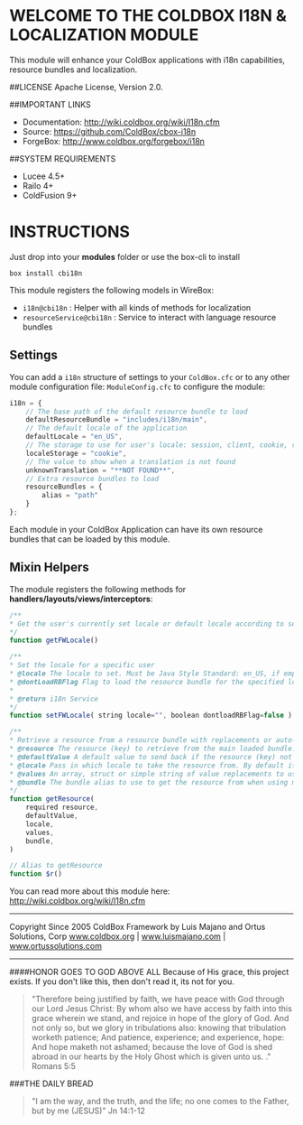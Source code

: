 WELCOME TO THE COLDBOX I18N & LOCALIZATION MODULE
=================================================
This module will enhance your ColdBox applications with i18n capabilities,
resource bundles and localization.

##LICENSE
Apache License, Version 2.0.

##IMPORTANT LINKS
- Documentation: http://wiki.coldbox.org/wiki/I18n.cfm
- Source: https://github.com/ColdBox/cbox-i18n
- ForgeBox: http://www.coldbox.org/forgebox/i18n

##SYSTEM REQUIREMENTS
- Lucee 4.5+
- Railo 4+
- ColdFusion 9+

INSTRUCTIONS
============

Just drop into your **modules** folder or use the box-cli to install

`box install cbi18n`

This module registers the following models in WireBox:

- `i18n@cbi18n` : Helper with all kinds of methods for localization
- `resourceService@cbi18n` : Service to interact with language resource bundles

## Settings
You can add a `i18n` structure of settings to your `ColdBox.cfc` or to any other module configuration file: `ModuleConfig.cfc` to configure the module:

```js
i18n = {
    // The base path of the default resource bundle to load
    defaultResourceBundle = "includes/i18n/main",
    // The default locale of the application
    defaultLocale = "en_US",
    // The storage to use for user's locale: session, client, cookie, request
    localeStorage = "cookie",
    // The value to show when a translation is not found
    unknownTranslation = "**NOT FOUND**",
    // Extra resource bundles to load
    resourceBundles = {
        alias = "path"
    }
};
```

Each module in your ColdBox Application can have its own resource bundles that can be loaded by this module.

## Mixin Helpers
The module registers the following methods for **handlers/layouts/views/interceptors**:

```js
/**
* Get the user's currently set locale or default locale according to settings
*/
function getFWLocale()

/**
* Set the locale for a specific user
* @locale The locale to set. Must be Java Style Standard: en_US, if empty it will default to the default locale
* @dontLoadRBFlag Flag to load the resource bundle for the specified locale (If not already loaded)
* 
* @return i18n Service
*/
function setFWLocale( string locale="", boolean dontloadRBFlag=false )

/**
* Retrieve a resource from a resource bundle with replacements or auto-loading
* @resource The resource (key) to retrieve from the main loaded bundle.
* @defaultValue A default value to send back if the resource (key) not found
* @locale Pass in which locale to take the resource from. By default it uses the user's current set locale
* @values An array, struct or simple string of value replacements to use on the resource string
* @bundle The bundle alias to use to get the resource from when using multiple resource bundles. By default the bundle name used is 'default'
*/
function getResource(
    required resource,
    defaultValue,
    locale,
    values,
    bundle,
)

// Alias to getResource
function $r()
```

You can read more about this module here: http://wiki.coldbox.org/wiki/I18n.cfm

********************************************************************************
Copyright Since 2005 ColdBox Framework by Luis Majano and Ortus Solutions, Corp
www.coldbox.org | www.luismajano.com | www.ortussolutions.com
********************************************************************************
####HONOR GOES TO GOD ABOVE ALL
Because of His grace, this project exists. If you don't like this, then don't read it, its not for you.

>"Therefore being justified by faith, we have peace with God through our Lord Jesus Christ:
By whom also we have access by faith into this grace wherein we stand, and rejoice in hope of the glory of God.
And not only so, but we glory in tribulations also: knowing that tribulation worketh patience;
And patience, experience; and experience, hope:
And hope maketh not ashamed; because the love of God is shed abroad in our hearts by the 
Holy Ghost which is given unto us. ." Romans 5:5

###THE DAILY BREAD
 > "I am the way, and the truth, and the life; no one comes to the Father, but by me (JESUS)" Jn 14:1-12